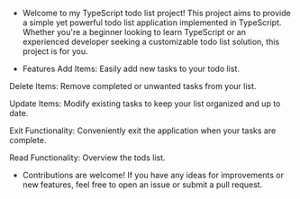 - Welcome to my TypeScript todo list project! This project aims to provide a simple yet powerful todo list application implemented in TypeScript. Whether you're a beginner looking to learn TypeScript or an experienced developer seeking a customizable todo list solution, this project is for you.

- Features
Add Items: Easily add new tasks to your todo list.

Delete Items: Remove completed or unwanted tasks from your list.

Update Items: Modify existing tasks to keep your list organized and up to date.

Exit Functionality: Conveniently exit the application when your tasks are complete.

Read Functionality: Overview the tods list.

- Contributions are welcome! If you have any ideas for improvements or new features, feel free to open an issue or submit a pull request.
